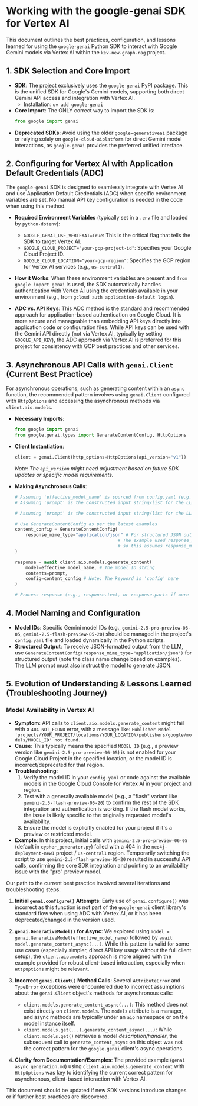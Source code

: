 # Working with the google-genai SDK for Vertex AI

This document outlines the best practices, configuration, and lessons learned for using the `google-genai` Python SDK to interact with Google Gemini models via Vertex AI within the `kev-new-graph-rag` project.

## 1. SDK Selection and Core Import

- **SDK**: The project exclusively uses the `google-genai` PyPI package. This is the unified SDK for Google's Gemini models, supporting both direct Gemini API access and integration with Vertex AI.
  - Installation: `uv add google-genai`
- **Core Import**: The ONLY correct way to import the SDK is:
  ```python
  from google import genai
  ```
- **Deprecated SDKs**: Avoid using the older `google-generativeai` package or relying solely on `google-cloud-aiplatform` for direct Gemini model interactions, as `google-genai` provides the preferred unified interface.

## 2. Configuring for Vertex AI with Application Default Credentials (ADC)

The `google-genai` SDK is designed to seamlessly integrate with Vertex AI and use Application Default Credentials (ADC) when specific environment variables are set. No manual API key configuration is needed in the code when using this method.

- **Required Environment Variables** (typically set in a `.env` file and loaded by `python-dotenv`):
  - `GOOGLE_GENAI_USE_VERTEXAI=True`: This is the critical flag that tells the SDK to target Vertex AI.
  - `GOOGLE_CLOUD_PROJECT="your-gcp-project-id"`: Specifies your Google Cloud Project ID.
  - `GOOGLE_CLOUD_LOCATION="your-gcp-region"`: Specifies the GCP region for Vertex AI services (e.g., `us-central1`).

- **How it Works**: When these environment variables are present and `from google import genai` is used, the SDK automatically handles authentication with Vertex AI using the credentials available in your environment (e.g., from `gcloud auth application-default login`).
- **ADC vs. API Keys**: This ADC method is the standard and recommended approach for application-based authentication on Google Cloud. It is more secure and manageable than embedding API keys directly into application code or configuration files. While API keys can be used with the Gemini API directly (not via Vertex AI, typically by setting `GOOGLE_API_KEY`), the ADC approach via Vertex AI is preferred for this project for consistency with GCP best practices and other services.

## 3. Asynchronous API Calls with `genai.Client` (Current Best Practice)

For asynchronous operations, such as generating content within an `async` function, the recommended pattern involves using `genai.Client` configured with `HttpOptions` and accessing the asynchronous methods via `client.aio.models`.

- **Necessary Imports**:
  ```python
  from google import genai
  from google.genai.types import GenerateContentConfig, HttpOptions
  ```

- **Client Instantiation**:
  ```python
  client = genai.Client(http_options=HttpOptions(api_version="v1"))
  ```
  *Note: The `api_version` might need adjustment based on future SDK updates or specific model requirements.*

- **Making Asynchronous Calls**:
  ```python
  # Assuming 'effective_model_name' is sourced from config.yaml (e.g., "gemini-2.5-pro-preview-06-05")
  # Assuming 'prompt' is the constructed input string/list for the LLM

  # Assuming 'prompt' is the constructed input string/list for the LLM

  # Use GenerateContentConfig as per the latest examples
  content_config = GenerateContentConfig(
      response_mime_type="application/json" # For structured JSON output. 
                                         # The example used response_modalities=["TEXT"], 
                                         # so this assumes response_mime_type is also valid here.
  )

  response = await client.aio.models.generate_content(
      model=effective_model_name, # The model ID string
      contents=prompt,
      config=content_config # Note: The keyword is 'config' here
  )

  # Process response (e.g., response.text, or response.parts if more complex)
  ```

## 4. Model Naming and Configuration

- **Model IDs**: Specific Gemini model IDs (e.g., `gemini-2.5-pro-preview-06-05`, `gemini-2.5-flash-preview-05-20`) should be managed in the project's `config.yaml` file and loaded dynamically in the Python scripts.
- **Structured Output**: To receive JSON-formatted output from the LLM, use `GenerateContentConfig(response_mime_type="application/json")` for structured output (note the class name change based on examples). The LLM prompt must also instruct the model to generate JSON.

## 5. Evolution of Understanding & Lessons Learned (Troubleshooting Journey)

### Model Availability in Vertex AI

- **Symptom**: API calls to `client.aio.models.generate_content` might fail with a `404 NOT_FOUND` error, with a message like: `Publisher Model 'projects/YOUR_PROJECT/locations/YOUR_LOCATION/publishers/google/models/MODEL_ID' not found.`
- **Cause**: This typically means the specified `MODEL_ID` (e.g., a preview version like `gemini-2.5-pro-preview-06-05`) is not enabled for your Google Cloud Project in the specified location, or the model ID is incorrect/deprecated for that region.
- **Troubleshooting**:
    1.  Verify the model ID in your `config.yaml` or code against the available models in the Google Cloud Console for Vertex AI in your project and region.
    2.  Test with a generally available model (e.g., a "flash" variant like `gemini-2.5-flash-preview-05-20`) to confirm the rest of the SDK integration and authentication is working. If the flash model works, the issue is likely specific to the originally requested model's availability.
    3.  Ensure the model is explicitly enabled for your project if it's a preview or restricted model.
- **Example**: In this project, initial calls with `gemini-2.5-pro-preview-06-05` (default in `cypher_generator.py`) failed with a 404 in the `neo4j-deployment-new1` project / `us-central1` region. Temporarily switching the script to use `gemini-2.5-flash-preview-05-20` resulted in successful API calls, confirming the core SDK integration and pointing to an availability issue with the "pro" preview model.

Our path to the current best practice involved several iterations and troubleshooting steps:

1.  **Initial `genai.configure()` Attempts**: Early use of `genai.configure()` was incorrect as this function is not part of the `google-genai` client library's standard flow when using ADC with Vertex AI, or it has been deprecated/changed in the version used.

2.  **`genai.GenerativeModel()` for Async**: We explored using `model = genai.GenerativeModel(effective_model_name)` followed by `await model.generate_content_async(...)`. While this pattern is valid for some use cases (especially simpler, direct API key usage without the full client setup), the `client.aio.models` approach is more aligned with the example provided for robust client-based interaction, especially when `HttpOptions` might be relevant.

3.  **Incorrect `genai.Client()` Method Calls**: Several `AttributeError` and `TypeError` exceptions were encountered due to incorrect assumptions about the `genai.Client` object's methods for asynchronous calls:
    *   `client.models.generate_content_async(...)`: This method does not exist directly on `client.models`. The `models` attribute is a manager, and async methods are typically under an `aio` namespace or on the model instance itself.
    *   `client.models.get(...).generate_content_async(...)`: While `client.models.get()` retrieves a model *description/handler*, the subsequent call to `generate_content_async` on this object was not the correct pattern for the `google.genai` client's async operations.

4.  **Clarity from Documentation/Examples**: The provided example (`genai async generation.md`) using `client.aio.models.generate_content` with `HttpOptions` was key to identifying the current correct pattern for asynchronous, client-based interaction with Vertex AI.

This document should be updated if new SDK versions introduce changes or if further best practices are discovered.
